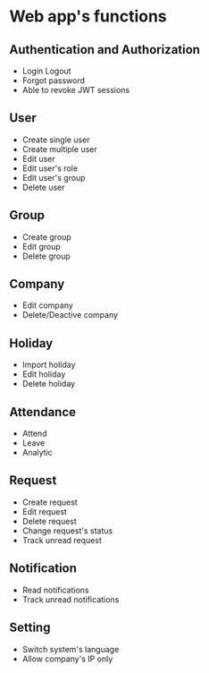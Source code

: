 # Web app's functions

## Authentication and Authorization

* Login Logout
* Forgot password
* Able to revoke JWT sessions

## User

* Create single user
* Create multiple user
* Edit user
* Edit user's role
* Edit user's group
* Delete user

## Group

* Create group
* Edit group
* Delete group

## Company

* Edit company
* Delete/Deactive company

## Holiday

* Import holiday
* Edit holiday
* Delete holiday

## Attendance

* Attend
* Leave
* Analytic

## Request

* Create request
* Edit request
* Delete request
* Change request's status
* Track unread request

## Notification

* Read notifications
* Track unread notifications

## Setting

* Switch system's language
* Allow company's IP only
